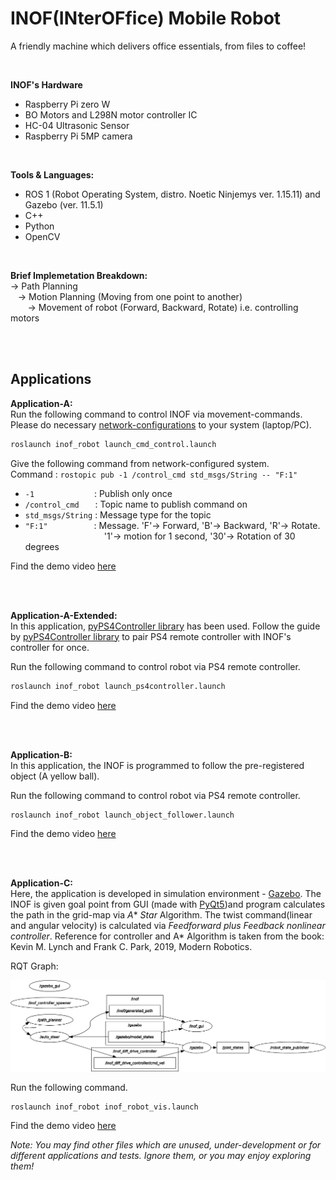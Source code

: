 # INOF(INterOFfice) Mobile Robot 
A friendly machine which delivers office essentials, from files to coffee! 

<br/>

**INOF's Hardware**
 - Raspberry Pi zero W
 - BO Motors and L298N motor controller IC
 - HC-04 Ultrasonic Sensor
 - Raspberry Pi 5MP camera
 
<br/>

**Tools & Languages:**
 - ROS 1 (Robot Operating System, distro. Noetic Ninjemys ver. 1.15.11) and Gazebo (ver. 11.5.1)
 - C++
 - Python
 - OpenCV

<br/>

**Brief Implemetation Breakdown:**
<br/>
&rarr; Path Planning <br/>
&nbsp;&nbsp;&nbsp;&rarr; Motion Planning (Moving from one point to another) <br/>
&nbsp;&nbsp;&nbsp;&nbsp;&nbsp;&nbsp;&nbsp;&rarr; Movement of robot (Forward, Backward, Rotate) i.e. controlling motors <br/>  

<br/><br/>
## Applications
**Application-A:** <br/>
Run the following command to control INOF via movement-commands. Please do necessary [network-configurations] to your system (laptop/PC).
```sh
roslaunch inof_robot launch_cmd_control.launch
```
Give the following command from network-configured system.<br/>
Command : `rostopic pub -1 /control_cmd std_msgs/String -- "F:1"`
<br /> 
- `-1` &emsp;&emsp;&emsp;&emsp;&emsp;&emsp;&nbsp; : Publish only once
- `/control_cmd`     &emsp; &nbsp;: Topic name to publish command on
- `std_msgs/String` : Message type for the topic
- `"F:1"`&emsp;&ensp;&ensp;&ensp;&ensp;&ensp;&ensp;&ensp;&ensp; : Message. 'F'&rarr; Forward, 'B'&rarr; Backward, 'R'&rarr; Rotate.  
&ensp;&ensp;&ensp;&ensp;&ensp;&ensp;&ensp;&ensp;&ensp;&ensp;&ensp;&ensp;&ensp;&ensp;&ensp;&ensp;&ensp;&ensp;'1'&rarr; motion for 1 second, '30'&rarr; Rotation of 30 degrees

Find the demo video [here](https://youtu.be/pgnShXFkE3s)



<br/>
<br/>

**Application-A-Extended:** <br/>
In this application, [pyPS4Controller library] has been used. Follow the guide by [pyPS4Controller library] to pair PS4 remote controller with INOF's controller for once.

Run the following command to control robot via PS4 remote controller. 
```sh
roslaunch inof_robot launch_ps4controller.launch
```
Find the demo video [here](https://youtu.be/NiBOTVwJ394)



<br/>
<br/>

**Application-B:** <br/>
In this application, the INOF is programmed to follow the pre-registered object (A yellow ball). 

Run the following command to control robot via PS4 remote controller. 
```sh
roslaunch inof_robot launch_object_follower.launch
```
Find the demo video [here](https://youtu.be/pgnShXFkE3s)

<br/>
<br/>

**Application-C:** <br/>
Here, the application is developed in simulation environment - [Gazebo]. The INOF is given goal point from GUI (made with [PyQt5])and program calculates the path in the grid-map via *A** *Star* Algorithm. The twist command(linear and angular velocity) is calculated via *Feedforward plus Feedback nonlinear controller*. Reference for controller and A* Algorithm is taken from the book: Kevin M. Lynch and Frank C. Park, 2019, Modern Robotics.

RQT Graph:


![RQT Graph](https://github.com/vishwas393/inof_robot/blob/master/img/RQTGRAPH.jpg?raw=true "rqt_graph")


Run the following command.
```sh
roslaunch inof_robot inof_robot_vis.launch
```
Find the demo video [here](https://youtu.be/dZYOJQPXGXA)



_Note: You may find other files which are unused, under-development or for different applications and tests. Ignore them, or you may enjoy exploring them!_


[network-configurations]: <http://wiki.ros.org/ROS/Tutorials/MultipleMachines>
[pyPS4Controller library]: <https://pypi.org/project/pyPS4Controller>
[PyQt5]: <https://pypi.org/project/PyQt5>
[Gazebo]: <http://gazebosim.org>

